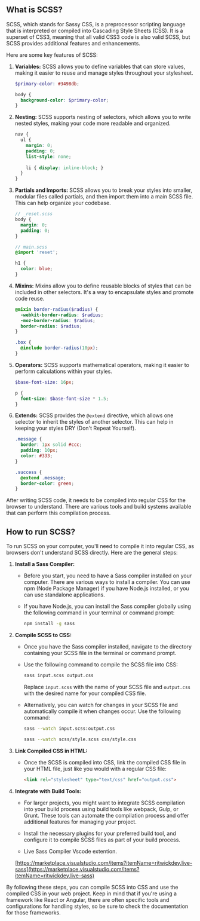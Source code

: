 ## What is SCSS?

SCSS, which stands for Sassy CSS, is a preprocessor scripting language that is interpreted or compiled into Cascading Style Sheets (CSS). It is a superset of CSS3, meaning that all valid CSS3 code is also valid SCSS, but SCSS provides additional features and enhancements.

Here are some key features of SCSS:

1. **Variables:** SCSS allows you to define variables that can store values, making it easier to reuse and manage styles throughout your stylesheet.

    ```scss
    $primary-color: #3498db;
    
    body {
      background-color: $primary-color;
    }
    ```

2. **Nesting:** SCSS supports nesting of selectors, which allows you to write nested styles, making your code more readable and organized.

    ```scss
    nav {
      ul {
        margin: 0;
        padding: 0;
        list-style: none;
        
        li { display: inline-block; }
      }
    }
    ```

3. **Partials and Imports:** SCSS allows you to break your styles into smaller, modular files called partials, and then import them into a main SCSS file. This can help organize your codebase.

    ```scss
    // _reset.scss
    body {
      margin: 0;
      padding: 0;
    }

    // main.scss
    @import 'reset';
    
    h1 {
      color: blue;
    }
    ```

4. **Mixins:** Mixins allow you to define reusable blocks of styles that can be included in other selectors. It's a way to encapsulate styles and promote code reuse.

    ```scss
    @mixin border-radius($radius) {
      -webkit-border-radius: $radius;
      -moz-border-radius: $radius;
      border-radius: $radius;
    }

    .box {
      @include border-radius(10px);
    }
    ```

5. **Operators:** SCSS supports mathematical operators, making it easier to perform calculations within your styles.

    ```scss
    $base-font-size: 16px;

    p {
      font-size: $base-font-size * 1.5;
    }
    ```

6. **Extends:** SCSS provides the `@extend` directive, which allows one selector to inherit the styles of another selector. This can help in keeping your styles DRY (Don't Repeat Yourself).

    ```scss
    .message {
      border: 1px solid #ccc;
      padding: 10px;
      color: #333;
    }

    .success {
      @extend .message;
      border-color: green;
    }
    ```

After writing SCSS code, it needs to be compiled into regular CSS for the browser to understand. There are various tools and build systems available that can perform this compilation process.

## How to run SCSS?

To run SCSS on your computer, you'll need to compile it into regular CSS, as browsers don't understand SCSS directly. Here are the general steps:

1. **Install a Sass Compiler:**
   - Before you start, you need to have a Sass compiler installed on your computer. There are various ways to install a compiler. You can use npm (Node Package Manager) if you have Node.js installed, or you can use standalone applications.

   - If you have Node.js, you can install the Sass compiler globally using the following command in your terminal or command prompt:

     ```bash
     npm install -g sass
     ```

2. **Compile SCSS to CSS:**
   - Once you have the Sass compiler installed, navigate to the directory containing your SCSS file in the terminal or command prompt.

   - Use the following command to compile the SCSS file into CSS:

     ```bash
     sass input.scss output.css
     ```

     Replace `input.scss` with the name of your SCSS file and `output.css` with the desired name for your compiled CSS file.

   - Alternatively, you can watch for changes in your SCSS file and automatically compile it when changes occur. Use the following command:

     ```bash
     sass --watch input.scss:output.css

     sass --watch scss/style.scss css/style.css
     ```

3. **Link Compiled CSS in HTML:**
   - Once the SCSS is compiled into CSS, link the compiled CSS file in your HTML file, just like you would with a regular CSS file:

     ```html
     <link rel="stylesheet" type="text/css" href="output.css">
     ```

4. **Integrate with Build Tools:**
   - For larger projects, you might want to integrate SCSS compilation into your build process using build tools like webpack, Gulp, or Grunt. These tools can automate the compilation process and offer additional features for managing your project.

   - Install the necessary plugins for your preferred build tool, and configure it to compile SCSS files as part of your build process.

   - Live Sass Compiler Vscode extention.

   [https://marketplace.visualstudio.com/items?itemName=ritwickdey.live-sass](https://marketplace.visualstudio.com/items?itemName=ritwickdey.live-sass)

By following these steps, you can compile SCSS into CSS and use the compiled CSS in your web project. Keep in mind that if you're using a framework like React or Angular, there are often specific tools and configurations for handling styles, so be sure to check the documentation for those frameworks.